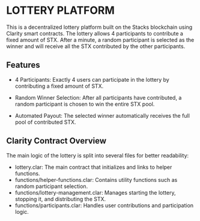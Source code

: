 # LOTTERY PLATFORM

This is a decentralized lottery platform built on the Stacks blockchain using Clarity smart contracts. The lottery allows 4 participants to contribute a fixed amount of STX. After a minute, a random participant is selected as the winner and will receive all the STX contributed by the other participants.

## Features

* 4 Participants: Exactly 4 users can participate in the lottery by contributing a fixed amount of STX.
* Random Winner Selection: After all participants have contributed, a random participant is chosen to win the entire STX pool.

* Automated Payout: The selected winner automatically receives the full pool of contributed STX.

## Clarity Contract Overview

The main logic of the lottery is split into several files for better readability:

+ lottery.clar: The main contract that initializes and links to helper functions.
+ functions/helper-functions.clar: Contains utility functions such as random participant selection.
+ functions/lottery-management.clar: Manages starting the lottery, stopping it, and distributing the STX.
+ functions/participants.clar: Handles user contributions and participation logic.
